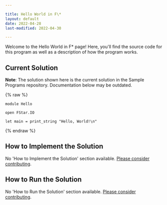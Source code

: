 ```yaml
---

title: Hello World in F\*
layout: default
date: 2022-04-28
last-modified: 2022-04-30

---
```


Welcome to the Hello World in F\* page! Here, you'll find the source code for this program as well as a description of how the program works.

## Current Solution

**Note**: The solution shown here is the current solution in the Sample Programs repository. Documentation below may be outdated.

{% raw %}

```f\*
module Hello

open FStar.IO

let main = print_string "Hello, World!\n"
```

{% endraw %}

## How to Implement the Solution

No 'How to Implement the Solution' section available. [Please consider contributing](https://github.com/TheRenegadeCoder/sample-programs-website).

## How to Run the Solution

No 'How to Run the Solution' section available. [Please consider contributing](https://github.com/TheRenegadeCoder/sample-programs-website).